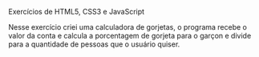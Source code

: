 Exercícios de HTML5, CSS3 e JavaScript

Nesse exercício criei uma calculadora de gorjetas, o programa recebe o valor da conta e calcula a porcentagem de gorjeta
para o garçon e divide para a quantidade de pessoas que o usuário quiser.
